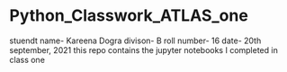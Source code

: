# Python_Classwork_ATLAS_one

stuendt name- Kareena Dogra
divison- B
roll number- 16 
date- 20th september, 2021
this repo contains the jupyter notebooks I completed in class one 
